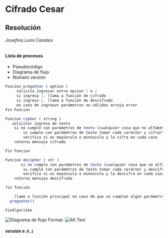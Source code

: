 # Cifrado Cesar
## Resolución
###### Josefina León Canales

#### Lista de procesos
- Pseudocódigo
- Diagrama de flujo
- Número versión

``` javascript
Funcion preguntar ( option )
     solicita ingresar entre opcion 1 o 2
     si ingresa 1, llama a función de cifrado
     si ingreso 2, llama a función de descifrado
     en caso de ingresar parámetros no válidos arroja error
Fin Funcion

Funcion cipher ( string )
   solicitar ingreso de texto
    si no cumple con parámetros de texto (cualquier cosa que no alfabética) arrojar mensaje de error
        si cumple con parámetros de texto tomar cada carácter y cifrarlo 33 espacios hacia la derecha
        verifica si es mayúscula o minúscula y la cifra en cada caso
    retorna mensaje cifrado

Fin Funcion

Funcion decipher ( str )
       si no cumple con parámetros de texto (cualquier cosa que no alfabética) arrojar mensaje de error
        si cumple con parámetros de texto tomar cada carácter y descifrarlo 33 espacios hacia la izquierda
        verifica si es mayúscula o minúscula y la descifra en cada caso
    retorna mensaje descifrado

fin función

    llamo a función principal en caso de que no cumplan algún parámetro para solicitar ingreso de datos nuevamente.
  preguntar()

FinAlgoritmo
```

![Diagrama de flujo](/images/logo.png)
Format: ![Alt Text](http://subirimagen.me/uploads/20171005081052.jpg)
##### versión `0.0.1`